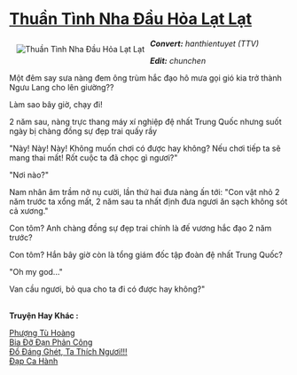<a href="https://utruyen.com/thuan-tinh-nha-dau-hoa-lat-lat/17601/" title="Thuần Tình Nha Đầu Hỏa Lạt Lạt"><h1>Thuần Tình Nha Đầu Hỏa Lạt Lạt</h1></a><div style="display:table"><img align="right" style="float: left; padding: 10px;" src="https://utruyen.com/images/story/200x260/thuan-tinh-nha-dau-hoa-lat-lat.jpg" alt="Thuần Tình Nha Đầu Hỏa Lạt Lạt"><b><i>Convert:</i></b><i> hanthientuyet (TTV)</i><p></p><b><i>Edit:</i></b><i> chunchen</i><p></p>Một đêm say sưa nàng đem ông trùm hắc đạo hô mưa gọi gió kia trở thành Ngưu Lang cho lên giường??<p></p>Làm sao bây giờ, chạy đi! <p></p>2 năm sau, nàng trực thang máy xí nghiệp đệ nhất Trung Quốc nhưng suốt ngày bị chàng đồng sự đẹp trai quấy rầy <p></p>"Này! Này! Này! Không muốn chơi có được hay không? Nếu chơi tiếp ta sẽ mang thai mất! Rốt cuộc ta đã chọc gì ngươi?" <p></p>"Nơi nào?" <p></p>Nam nhân âm trầm nở nụ cười, lần thứ hai đưa nàng ấn tới: "Con vật nhỏ 2 năm trước ta xổng mất, 2 năm sau ta nhất định đưa ngươi ăn sạch không sót cả xương." <p></p>Con tôm? Anh chàng đồng sự đẹp trai chính là đế vương hắc đạo 2 năm trước? <p></p>Con tôm? Hắn bây giờ còn là tổng giám đốc tập đoàn đệ nhất Trung Quốc? <p></p>"Oh my god..."<p></p>Van cầu ngươi, bỏ qua cho ta đi có được hay không?"</div><p><br><b>Truyện Hay Khác :</b></p><a href="https://utruyen.com/phuong-tu-hoang/458/" alt="Phượng Tù Hoàng">Phượng Tù Hoàng</a><br/><a href="https://truyenngontinhay.wordpress.com/2019/10/03/bia-do-dan-phan-cong/" alt="Bia Đỡ Đạn Phản Công">Bia Đỡ Đạn Phản Công</a><br/><a href="https://www.flickr.com/photos/184340401@N07/48803871323/" alt="Đồ Đáng Ghét, Ta Thích Ngươi!!!">Đồ Đáng Ghét, Ta Thích Ngươi!!!</a><br/><a href="https://dammyh.wordpress.com/2019/11/07/dap-ca-hanh/" alt="Đạp Ca Hành">Đạp Ca Hành</a><br/>